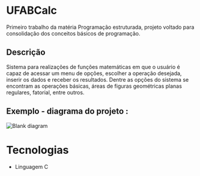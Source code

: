 # UFABCalc
Primeiro trabalho da matéria Programação estruturada, projeto voltado para consolidação dos conceitos básicos de programação. 

## Descrição 

Sistema para realizações de funções matemáticas em que o usuário é capaz de acessar
um menu de opções, escolher a operação desejada, inserir os dados e receber os
resultados. Dentre as opções do sistema se encontram as operações básicas, áreas de
figuras geométricas planas regulares, fatorial, entre outros.

## Exemplo - diagrama do projeto :

![Blank diagram](https://user-images.githubusercontent.com/70021084/110244796-38f24200-7f3f-11eb-8107-e3b336f20139.png)


# Tecnologias 

- Linguagem C
